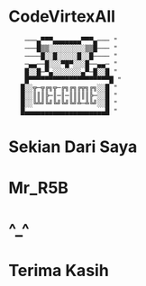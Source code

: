 # CodeVirtexAll
        ───▄▀▀▀▄▄▄▄▄▄▄▀▀▀▄─── "
        ───█▒▒░░░░░░░░░▒▒█─── "
        ────█░░█░░░░░█░░█──── "
        ─▄▄──█░░░▀█▀░░░█──▄▄─ "
        █░░█─▀▄░░░░░░░▄▀─█░░█ "
        █▀▀▀▀▀▀▀▀▀▀▀▀▀▀▀▀▀▀▀▀█ "
       █░░╦─╦╔╗╦─╔╗╔╗╔╦╗╔╗░░█ "
       █░░║║║╠─║─║─║║║║║╠─░░█ "
       █░░╚╩╝╚╝╚╝╚╝╚╝╩─╩╚╝░░█ "
       █▄▄▄▄▄▄▄▄▄▄▄▄▄▄▄▄▄▄▄▄█ "
# Sekian Dari Saya
# Mr_R5B
# ^_^
# Terima Kasih
